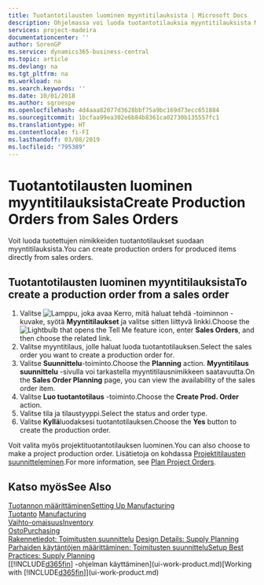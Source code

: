 ```yaml
---
title: Tuotantotilausten luominen myyntitilauksista | Microsoft Docs
description: Ohjelmassa voi luoda tuotantotilauksia myyntitilauksista Myynti ja markkinointi -osastossa.
services: project-madeira
documentationcenter: ''
author: SorenGP
ms.service: dynamics365-business-central
ms.topic: article
ms.devlang: na
ms.tgt_pltfrm: na
ms.workload: na
ms.search.keywords: ''
ms.date: 10/01/2018
ms.author: sgroespe
ms.openlocfilehash: 4d4aaa82077d3628bbf75a9bc169d73ecc651884
ms.sourcegitcommit: 1bcfaa99ea302e6b84b8361ca02730b135557fc1
ms.translationtype: HT
ms.contentlocale: fi-FI
ms.lasthandoff: 03/08/2019
ms.locfileid: "795389"
---
```

# <a name="create-production-orders-from-sales-orders"></a><span data-ttu-id="aad5c-103">Tuotantotilausten luominen myyntitilauksista</span><span class="sxs-lookup"><span data-stu-id="aad5c-103">Create Production Orders from Sales Orders</span></span>
<span data-ttu-id="aad5c-104">Voit luoda tuotettujen nimikkeiden tuotantotilaukset suodaan myyntitilauksista.</span><span class="sxs-lookup"><span data-stu-id="aad5c-104">You can create production orders for produced items directly from sales orders.</span></span>  

## <a name="to-create-a-production-order-from-a-sales-order"></a><span data-ttu-id="aad5c-105">Tuotantotilausten luominen myyntitilauksista</span><span class="sxs-lookup"><span data-stu-id="aad5c-105">To create a production order from a sales order</span></span>  

1.  <span data-ttu-id="aad5c-106">Valitse ![Lamppu, joka avaa Kerro, mitä haluat tehdä -toiminnon](media/ui-search/search_small.png "Kerro, mitä haluat tehdä") -kuvake, syötä **Myyntitilaukset** ja valitse sitten liittyvä linkki.</span><span class="sxs-lookup"><span data-stu-id="aad5c-106">Choose the ![Lightbulb that opens the Tell Me feature](media/ui-search/search_small.png "Tell me what you want to do") icon, enter **Sales Orders**, and then choose the related link.</span></span>  
2.  <span data-ttu-id="aad5c-107">Valitse myyntitilaus, jolle haluat luoda tuotantotilauksen.</span><span class="sxs-lookup"><span data-stu-id="aad5c-107">Select the sales order you want to create a production order for.</span></span>  
3.  <span data-ttu-id="aad5c-108">Valitse **Suunnittelu**-toiminto.</span><span class="sxs-lookup"><span data-stu-id="aad5c-108">Choose the **Planning** action.</span></span> <span data-ttu-id="aad5c-109">**Myyntitilaus suunnittelu** -sivulla voi tarkastella myyntitilausnimikkeen saatavuutta.</span><span class="sxs-lookup"><span data-stu-id="aad5c-109">On the **Sales Order Planning** page, you can view the availability of the sales order item.</span></span>  
4.  <span data-ttu-id="aad5c-110">Valitse **Luo tuotantotilaus** -toiminto.</span><span class="sxs-lookup"><span data-stu-id="aad5c-110">Choose the **Create Prod. Order** action.</span></span>  
5.  <span data-ttu-id="aad5c-111">Valitse tila ja tilaustyyppi.</span><span class="sxs-lookup"><span data-stu-id="aad5c-111">Select the status and order type.</span></span>  
6.  <span data-ttu-id="aad5c-112">Valitse **Kyllä**luodaksesi tuotantotilauksen.</span><span class="sxs-lookup"><span data-stu-id="aad5c-112">Choose the **Yes** button to create the production order.</span></span>

<span data-ttu-id="aad5c-113">Voit valita myös projektituotantotilauksen luominen.</span><span class="sxs-lookup"><span data-stu-id="aad5c-113">You can also choose to make a project production order.</span></span> <span data-ttu-id="aad5c-114">Lisätietoja on kohdassa [Projektitilausten suunnitteleminen](production-how-to-plan-project-orders.md).</span><span class="sxs-lookup"><span data-stu-id="aad5c-114">For more information, see [Plan Project Orders](production-how-to-plan-project-orders.md).</span></span>   

## <a name="see-also"></a><span data-ttu-id="aad5c-115">Katso myös</span><span class="sxs-lookup"><span data-stu-id="aad5c-115">See Also</span></span>  
[<span data-ttu-id="aad5c-116">Tuotannon määrittäminen</span><span class="sxs-lookup"><span data-stu-id="aad5c-116">Setting Up Manufacturing</span></span>](production-configure-production-processes.md)  
<span data-ttu-id="aad5c-117">[Tuotanto](production-manage-manufacturing.md)  </span><span class="sxs-lookup"><span data-stu-id="aad5c-117">[Manufacturing](production-manage-manufacturing.md)  </span></span>  
[<span data-ttu-id="aad5c-118">Vaihto-omaisuus</span><span class="sxs-lookup"><span data-stu-id="aad5c-118">Inventory</span></span>](inventory-manage-inventory.md)  
[<span data-ttu-id="aad5c-119">Osto</span><span class="sxs-lookup"><span data-stu-id="aad5c-119">Purchasing</span></span>](purchasing-manage-purchasing.md)  
<span data-ttu-id="aad5c-120">[Rakennetiedot: Toimitusten suunnittelu](design-details-supply-planning.md) </span><span class="sxs-lookup"><span data-stu-id="aad5c-120">[Design Details: Supply Planning](design-details-supply-planning.md) </span></span>  
[<span data-ttu-id="aad5c-121">Parhaiden käytäntöjen määrittäminen: Toimitusten suunnittelu</span><span class="sxs-lookup"><span data-stu-id="aad5c-121">Setup Best Practices: Supply Planning</span></span>](setup-best-practices-supply-planning.md)  
<span data-ttu-id="aad5c-122">[[!INCLUDE[d365fin](includes/d365fin_md.md)] -ohjelman käyttäminen](ui-work-product.md)</span><span class="sxs-lookup"><span data-stu-id="aad5c-122">[Working with [!INCLUDE[d365fin](includes/d365fin_md.md)]](ui-work-product.md)</span></span>
